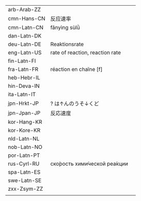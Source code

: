 | | | |
|-|-|-|
| arb-Arab-ZZ |  |  |
| cmn-Hans-CN | 反应速率 |  |
| cmn-Latn-CN | fǎnyìng sùlǜ |  |
| dan-Latn-DK |  |  |
| deu-Latn-DE | Reaktionsrate |  |
| eng-Latn-US | rate of reaction, reaction rate |  |
| fin-Latn-FI |  |  |
| fra-Latn-FR | réaction en chaîne [f] |  |
| heb-Hebr-IL |  |  |
| hin-Deva-IN |  |  |
| ita-Latn-IT |  |  |
| jpn-Hrkt-JP | ? は↑んのうそ↓くど |  |
| jpn-Jpan-JP | 反応速度 |  |
| kor-Hang-KR |  |  |
| kor-Kore-KR |  |  |
| nld-Latn-NL |  |  |
| nob-Latn-NO |  |  |
| por-Latn-PT |  |  |
| rus-Cyrl-RU | ско́рость хими́ческой реа́кции |  |
| spa-Latn-ES |  |  |
| swe-Latn-SE |  |  |
| zxx-Zsym-ZZ |  |  |
|  |  |  |
